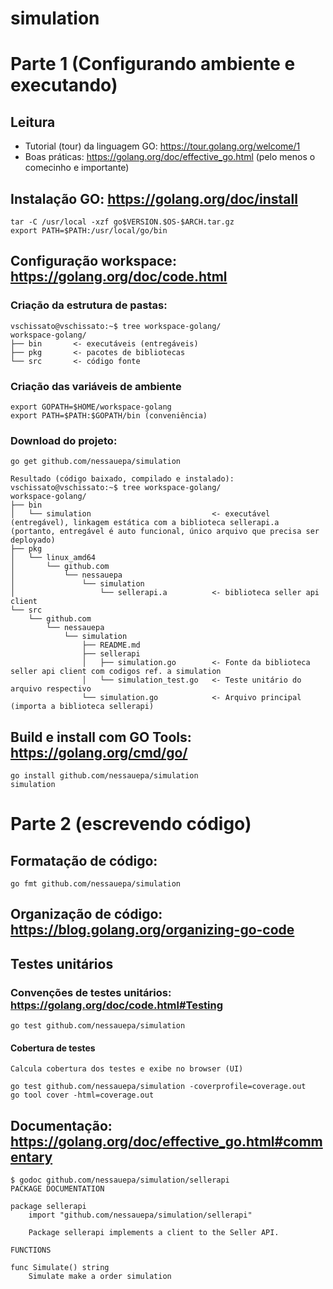 # simulation

# Parte 1 (Configurando ambiente e executando)

## Leitura

* Tutorial (tour) da linguagem GO: https://tour.golang.org/welcome/1
* Boas práticas: https://golang.org/doc/effective_go.html (pelo menos o comecinho e importante)

## Instalação GO: https://golang.org/doc/install

	tar -C /usr/local -xzf go$VERSION.$OS-$ARCH.tar.gz
	export PATH=$PATH:/usr/local/go/bin

## Configuração workspace: https://golang.org/doc/code.html

### Criação da estrutura de pastas:

	vschissato@vschissato:~$ tree workspace-golang/
	workspace-golang/
	├── bin       <- executáveis (entregáveis)
	├── pkg       <- pacotes de bibliotecas
	└── src       <- código fonte

### Criação das variáveis de ambiente

	export GOPATH=$HOME/workspace-golang
	export PATH=$PATH:$GOPATH/bin (conveniência)
	
### Download do projeto:
	
	go get github.com/nessauepa/simulation
	
	Resultado (código baixado, compilado e instalado):
	vschissato@vschissato:~$ tree workspace-golang/
	workspace-golang/
	├── bin
	│   └── simulation                           <- executável (entregável), linkagem estática com a biblioteca sellerapi.a (portanto, entregável é auto funcional, único arquivo que precisa ser deployado)
	├── pkg
	│   └── linux_amd64
	│       └── github.com
	│           └── nessauepa
	│               └── simulation
	│                   └── sellerapi.a          <- biblioteca seller api client
	└── src
	    └── github.com
	        └── nessauepa
	            └── simulation                    
	                ├── README.md
	                ├── sellerapi
	                │   ├── simulation.go        <- Fonte da biblioteca seller api client com codigos ref. a simulation
	                │   └── simulation_test.go   <- Teste unitário do arquivo respectivo
	                └── simulation.go            <- Arquivo principal (importa a biblioteca sellerapi)

## Build e install com GO Tools: https://golang.org/cmd/go/

	go install github.com/nessauepa/simulation
	simulation

# Parte 2 (escrevendo código)


## Formatação de código:

	go fmt github.com/nessauepa/simulation
	
## Organização de código: https://blog.golang.org/organizing-go-code

## Testes unitários

### Convenções de testes unitários: https://golang.org/doc/code.html#Testing

	go test github.com/nessauepa/simulation

#### Cobertura de testes 
	Calcula cobertura dos testes e exibe no browser (UI)

	go test github.com/nessauepa/simulation -coverprofile=coverage.out
	go tool cover -html=coverage.out 

## Documentação: https://golang.org/doc/effective_go.html#commentary

	$ godoc github.com/nessauepa/simulation/sellerapi
	PACKAGE DOCUMENTATION
	
	package sellerapi
	    import "github.com/nessauepa/simulation/sellerapi"
	
	    Package sellerapi implements a client to the Seller API.
	
	FUNCTIONS
	
	func Simulate() string
	    Simulate make a order simulation
